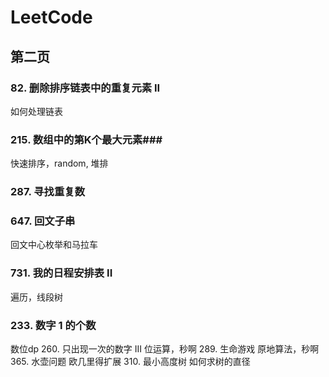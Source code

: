 # LeetCode

## 第二页
### 82. 删除排序链表中的重复元素 II
  如何处理链表
### 215. 数组中的第K个最大元素### 
  快速排序，random, 堆排
 
### 287. 寻找重复数

### 647. 回文子串
回文中心枚举和马拉车
### 731. 我的日程安排表 II
遍历，线段树
### 233. 数字 1 的个数 
数位dp
260. 只出现一次的数字 III
位运算，秒啊
289. 生命游戏
原地算法，秒啊
365. 水壶问题
  欧几里得扩展
310. 最小高度树
  如何求树的直径
